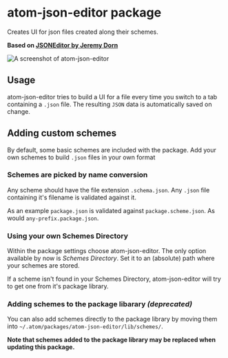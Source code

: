 # atom-json-editor package

Creates UI for json files created along their schemes.

**Based on [JSONEditor by Jeremy Dorn](https://github.com/jdorn/json-editor)**

![A screenshot of atom-json-editor](https://raw.githubusercontent.com/LukasHechenberger/atom-json-editor/master/screenshot.png)

## Usage

atom-json-editor tries to build a UI for a file every time you switch to a tab containing a `.json` file. The resulting `JSON` data is automatically saved on change.

## Adding custom schemes

By default, some basic schemes are included with the package. Add your own schemes to build `.json` files in your own format

### Schemes are picked by name conversion

Any scheme should have the file extension `.schema.json`. Any `.json` file containing it's filename is validated against it. 

As an example `package.json` is validated against `package.scheme.json`. As would `any-prefix.package.json`.

### Using your own Schemes Directory

Within the package settings choose atom-json-editor. The only option available by now is *Schemes Directory*. Set it to an (absolute) path where your schemes are stored.

If a scheme isn't found in your Schemes Directory, atom-json-editor will try to get one from it's package library.

### Adding schemes to the package libarary *(deprecated)*

You can also add schemes directly to the package library by moving them into `~/.atom/packages/atom-json-editor/lib/schemes/`.

**Note that schemes added to the package library may be replaced when updating this package.**
